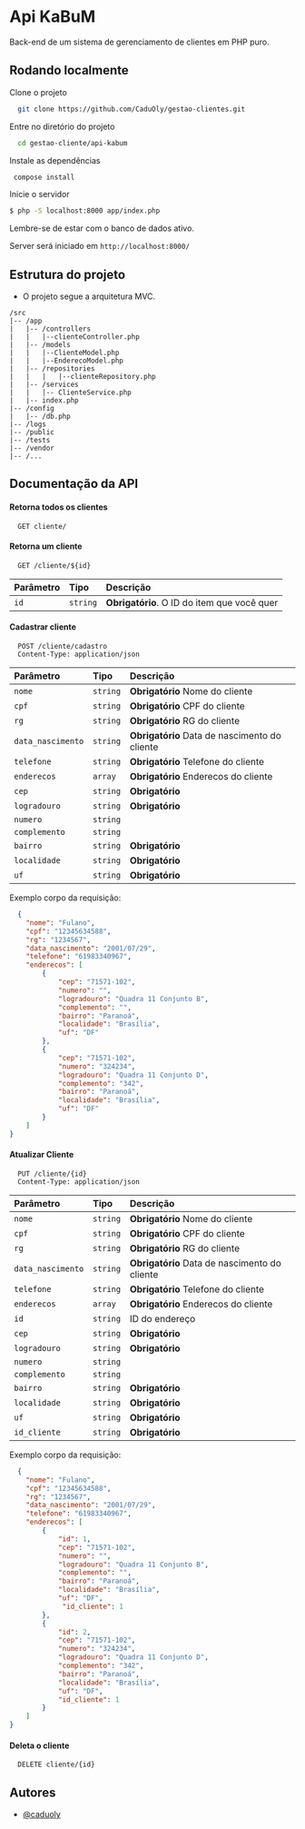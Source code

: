 # Api KaBuM

Back-end de um sistema de gerenciamento de clientes em PHP puro.

## Rodando localmente

Clone o projeto

```bash
  git clone https://github.com/CaduOly/gestao-clientes.git
```

Entre no diretório do projeto

```bash
  cd gestao-cliente/api-kabum
```

Instale as dependências

```bash
 compose install
```

Inicie o servidor

```bash
$ php -S localhost:8000 app/index.php
```

Lembre-se de estar com o banco de dados ativo.

Server será iniciado em `http://localhost:8000/`

## Estrutura do projeto

-   O projeto segue a arquitetura MVC.

```plaintext
/src
|-- /app
|   |-- /controllers
|   |   |--clienteController.php
|   |-- /models
|   |   |--ClienteModel.php
|   |   |--EnderecoModel.php
|   |-- /repositories
|   |   |   |--clienteRepository.php
|   |-- /services
|   |   |-- ClienteService.php
|   |-- index.php
|-- /config
|   |-- /db.php
|-- /logs
|-- /public
|-- /tests
|-- /vendor
|-- /...
```

## Documentação da API

#### Retorna todos os clientes

```http
  GET cliente/
```

#### Retorna um cliente

```http
  GET /cliente/${id}
```

| Parâmetro | Tipo     | Descrição                                   |
| :-------- | :------- | :------------------------------------------ |
| `id`      | `string` | **Obrigatório**. O ID do item que você quer |

#### Cadastrar cliente

```http
  POST /cliente/cadastro
  Content-Type: application/json
```

| Parâmetro         | Tipo     | Descrição                                     |
| :---------------- | :------- | :-------------------------------------------- |
| `nome`            | `string` | **Obrigatório** Nome do cliente               |
| `cpf`             | `string` | **Obrigatório** CPF do cliente                |
| `rg`              | `string` | **Obrigatório** RG do cliente                 |
| `data_nascimento` | `string` | **Obrigatório** Data de nascimento do cliente |
| `telefone`        | `string` | **Obrigatório** Telefone do cliente           |
| `enderecos`       | `array`  | **Obrigatório** Enderecos do cliente          |
| `cep`             | `string` | **Obrigatório**                               |
| `logradouro`      | `string` | **Obrigatório**                               |
| `numero`          | `string` |                                               |
| `complemento`     | `string` |                                               |
| `bairro`          | `string` | **Obrigatório**                               |
| `localidade`      | `string` | **Obrigatório**                               |
| `uf`              | `string` | **Obrigatório**                               |

Exemplo corpo da requisição:

```JSON
  {
    "nome": "Fulano",
    "cpf": "12345634588",
    "rg": "1234567",
    "data_nascimento": "2001/07/29",
    "telefone": "61983340967",
    "enderecos": [
        {
            "cep": "71571-102",
            "numero": "",
            "logradouro": "Quadra 11 Conjunto B",
            "complemento": "",
            "bairro": "Paranoá",
            "localidade": "Brasília",
            "uf": "DF"
        },
        {
            "cep": "71571-102",
            "numero": "324234",
            "logradouro": "Quadra 11 Conjunto D",
            "complemento": "342",
            "bairro": "Paranoá",
            "localidade": "Brasília",
            "uf": "DF"
        }
    ]
}
```

#### Atualizar Cliente

```http
  PUT /cliente/{id}
  Content-Type: application/json
```

| Parâmetro         | Tipo     | Descrição                                     |
| :---------------- | :------- | :-------------------------------------------- |
| `nome`            | `string` | **Obrigatório** Nome do cliente               |
| `cpf`             | `string` | **Obrigatório** CPF do cliente                |
| `rg`              | `string` | **Obrigatório** RG do cliente                 |
| `data_nascimento` | `string` | **Obrigatório** Data de nascimento do cliente |
| `telefone`        | `string` | **Obrigatório** Telefone do cliente           |
| `enderecos`       | `array`  | **Obrigatório** Enderecos do cliente          |
| `id`              | `string` | ID do endereço                                |
| `cep`             | `string` | **Obrigatório**                               |
| `logradouro`      | `string` | **Obrigatório**                               |
| `numero`          | `string` |                                               |
| `complemento`     | `string` |                                               |
| `bairro`          | `string` | **Obrigatório**                               |
| `localidade`      | `string` | **Obrigatório**                               |
| `uf`              | `string` | **Obrigatório**                               |
| `id_cliente`      | `string` | **Obrigatório**                               |

Exemplo corpo da requisição:

```JSON
  {
    "nome": "Fulano",
    "cpf": "12345634588",
    "rg": "1234567",
    "data_nascimento": "2001/07/29",
    "telefone": "61983340967",
    "enderecos": [
        {
            "id": 1,
            "cep": "71571-102",
            "numero": "",
            "logradouro": "Quadra 11 Conjunto B",
            "complemento": "",
            "bairro": "Paranoá",
            "localidade": "Brasília",
            "uf": "DF",
             "id_cliente": 1
        },
        {
            "id": 2,
            "cep": "71571-102",
            "numero": "324234",
            "logradouro": "Quadra 11 Conjunto D",
            "complemento": "342",
            "bairro": "Paranoá",
            "localidade": "Brasília",
            "uf": "DF",
            "id_cliente": 1
        }
    ]
}
```

#### Deleta o cliente

```http
  DELETE cliente/{id}
```

## Autores

-   [@caduoly](https://www.github.com/caduoly)
